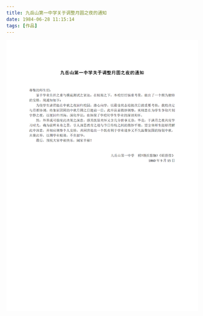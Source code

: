 ```yaml
---
title: 九岳山第一中学关于调整月圆之夜的通知
date: 1984-06-28 11:15:14
tags: [作品]
---
```


![](/九岳山第一中学关于调整月圆之夜的通知/九岳山第一中学关于调整月圆之夜的通知.png)
